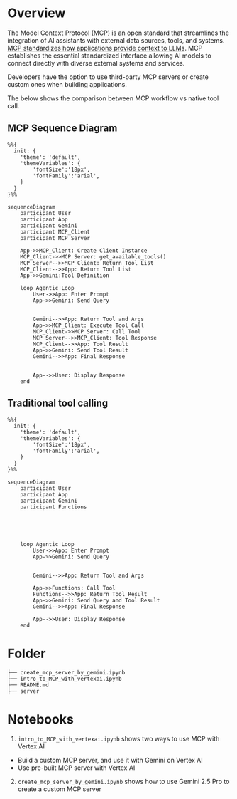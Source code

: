 # Overview
The Model Context Protocol (MCP) is an open standard that streamlines the integration of AI assistants with external data sources, tools, and systems. [MCP standardizes how applications provide context to LLMs](https://modelcontextprotocol.io/introduction). MCP establishes the essential standardized interface allowing AI models to connect directly with diverse external systems and services.

Developers have the option to use third-party MCP servers or create custom ones when building applications. 

The below shows the comparison between MCP workflow vs native tool call.

## MCP Sequence Diagram

```mermaid
%%{
  init: {
    'theme': 'default', 
    'themeVariables': {
        'fontSize':'18px',
        'fontFamily':'arial',
    }
  }
}%%

sequenceDiagram
    participant User
    participant App
    participant Gemini
    participant MCP_Client
    participant MCP Server

    App->>MCP_Client: Create Client Instance
    MCP_Client->>MCP Server: get_available_tools()
    MCP Server-->>MCP_Client: Return Tool List
    MCP_Client-->>App: Return Tool List
    App->>Gemini:Tool Definition
    
    loop Agentic Loop
        User->>App: Enter Prompt
        App->>Gemini: Send Query
        
 
        Gemini-->>App: Return Tool and Args
        App->>MCP_Client: Execute Tool Call
        MCP_Client->>MCP Server: Call Tool
        MCP Server-->>MCP_Client: Tool Response
        MCP_Client-->>App: Tool Result
        App->>Gemini: Send Tool Result
        Gemini-->>App: Final Response
     
        
        App-->>User: Display Response
    end
```

## Traditional tool calling

```mermaid
%%{
  init: {
    'theme': 'default', 
    'themeVariables': {
        'fontSize':'18px',
        'fontFamily':'arial',
    }
  }
}%%

sequenceDiagram
    participant User
    participant App
    participant Gemini
    participant Functions

  

  
    
    loop Agentic Loop
        User->>App: Enter Prompt
        App->>Gemini: Send Query
        
        
        Gemini-->>App: Return Tool and Args
        
        App->>Functions: Call Tool
        Functions-->>App: Return Tool Result
        App->>Gemini: Send Query and Tool Result
        Gemini-->>App: Final Response
      
        App-->>User: Display Response
    end
```

# Folder
```dotnetcli
├── create_mcp_server_by_gemini.ipynb
├── intro_to_MCP_with_vertexai.ipynb
├── README.md
├── server

```

# Notebooks
1. `intro_to_MCP_with_vertexai.ipynb` shows two ways to use MCP with Vertex AI
- Build a custom MCP server, and use it with Gemini on Vertex AI
- Use pre-built MCP server with Vertex AI

2. `create_mcp_server_by_gemini.ipynb` shows how to use Gemini 2.5 Pro to create a custom MCP server

